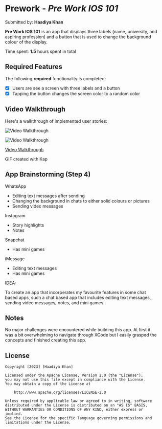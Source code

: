 # Prework - *Pre Work IOS 101*

Submitted by: **Haadiya Khan**

**Pre Work IOS 101** is an app that displays three labels (name, university, and aspiring profession) and a button that is used to change the background colour of the display.

Time spent: **1.5** hours spent in total

## Required Features

The following **required** functionality is completed:

- [x] Users are see a screen with three labels and a button
- [x] Tapping the button changes the screen color to a random color
 
## Video Walkthrough

Here's a walkthrough of implemented user stories:

<img src= 'https://imgur.com/a/qyNYHCS.gif' title='Video Walkthrough' width='' alt='Video Walkthrough' />

![Video Walkthrough](https://imgur.com/a/qyNYHCS.gif)

[Video Walkthrough](https://imgur.com/a/qyNYHCS)


<!-- Replace this with whatever GIF tool you used! -->
GIF created with Kap  
<!-- Recommended tools:
[Kap](https://getkap.co/) for macOS
[ScreenToGif](https://www.screentogif.com/) for Windows
[peek](https://github.com/phw/peek) for Linux. -->

## App Brainstorming (Step 4)

WhatsApp
- Editing text messages after sending
- Changing the background in chats to either solid colours or pictures
- Sending video messages 


Instagram
- Story highlights
- Notes

Snapchat
- Has mini games

iMessage
- Editing text messages
- Has mini games

IDEA:

To create an app that incorperates my favourite features in some chat based apps, such a chat based app that includes editing text messages, sending video messages, notes, and mini games. 


## Notes

No major challenges were encountered while building this app. At first it was a bit overwhelming to navigate through XCode but I easily grasped the concepts and finished creating this app.

## License

    Copyright [2023] [Haadiya Khan]

    Licensed under the Apache License, Version 2.0 (the "License");
    you may not use this file except in compliance with the License.
    You may obtain a copy of the License at

        http://www.apache.org/licenses/LICENSE-2.0

    Unless required by applicable law or agreed to in writing, software
    distributed under the License is distributed on an "AS IS" BASIS,
    WITHOUT WARRANTIES OR CONDITIONS OF ANY KIND, either express or implied.
    See the License for the specific language governing permissions and
    limitations under the License.
